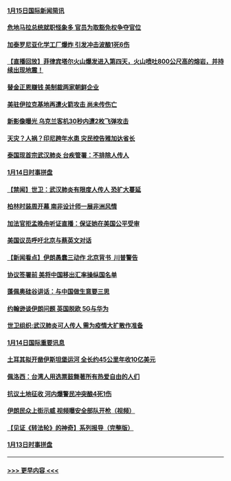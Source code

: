 #### [1月15日国际新闻简讯](../pages/prog202/a102753255.md?t=01151755) 
#### [危地马拉总统就职怪象多 官员为取豁免权争夺官位](../pages/prog202/a102753211.md?t=01151755) 
#### [加泰罗尼亚化学工厂爆炸 引发冲击波酿1死6伤](../pages/prog202/a102753147.md?t=01151755) 
#### [【直播回放】菲律宾塔尔火山爆发进入第四天，火山喷吐800公尺高的熔岩，并持续出现地震！](../pages/prog202/a102753134.md?t=01151755) 
#### [替金正恩赚钱 美制裁两家朝鲜企业](../pages/prog202/a102753078.md?t=01151755) 
#### [美驻伊拉克基地再遭火箭攻击 尚未传伤亡](../pages/prog202/a102753044.md?t=01151755) 
#### [新影像曝光 乌克兰客机30秒内遭2枚飞弹攻击](../pages/prog202/a102753004.md?t=01151755) 
#### [天灾？人祸？印尼跨年水患 灾民控告雅加达省长](../pages/prog202/a102752476.md?t=01151755) 
#### [泰国现首宗武汉肺炎 台疾管署：不排除人传人](../pages/prog202/a102752674.md?t=01151755) 
#### [1月14日时事拼盘](../pages/prog202/a102752904.md?t=01151755) 
#### [【禁闻】世卫：武汉肺炎有限度人传人 恐扩大蔓延](../pages/prog202/a102752861.md?t=01151755) 
#### [柏林时装周开幕 南非设计师一展非洲风情](../pages/prog202/a102752880.md?t=01151755) 
#### [加法官拒孟晚舟听证直播：保证她在美国公平受审](../pages/prog202/a102752748.md?t=01151755) 
#### [美国议员呼吁北京与蔡英文对话](../pages/prog202/a102752778.md?t=01151755) 
#### [【新闻看点】伊朗愚蠢三动作 北京背书  川普警告](../pages/prog202/a102752759.md?t=01151755) 
#### [协议签署前 美将中国移出汇率操纵国名单](../pages/prog202/a102752726.md?t=01151755) 
#### [蓬佩奥硅谷讲话：与中国做生意要三思](../pages/prog202/a102752706.md?t=01151755) 
#### [约翰逊谈伊朗问题 英国脱欧 5G与华为](../pages/prog202/a102752704.md?t=01151755) 
#### [世卫组织:武汉肺炎可人传人 需为疫情大扩散作准备](../pages/prog202/a102752678.md?t=01151755) 
#### [1月14日国际重要讯息](../pages/prog202/a102752569.md?t=01151755) 
#### [土耳其拟开凿伊斯坦堡运河 全长约45公里年收10亿美元](../pages/prog202/a102752431.md?t=01151755) 
#### [佩洛西：台湾人用选票鼓舞著所有热爱自由的人们](../pages/prog202/a102751526.md?t=01151755) 
#### [抗议土地征收 河内爆警民冲突酿4死1伤](../pages/prog202/a102752387.md?t=01151755) 
#### [伊朗民众上街示威 视频曝安全部队开枪（视频）](../pages/prog202/a102752008.md?t=01151755) 
#### [【见证《转法轮》的神奇】系列报导（完整版）](../pages/prog202/a102752187.md?t=01151755) 
#### [1月13日时事拼盘](../pages/prog202/a102752116.md?t=01151755) 

----
#### [ >>> 更早内容 <<< ](../indexes/prog202-earlier.md)
